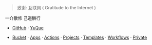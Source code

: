 > 致谢: 互联网 ( Gratitude to the Internet )

一介散修 己道酬行

<!-- 账号导航 -->
* [GitHub](https://github.com/gendloop)
  $\cdot$ [YuQue](https://yuque.com/gendloop)
<!-- 项目导航 -->
* [Bucket](https://github.com/gendloop/gendloopBucket)
  $\cdot$ [Apps](https://github.com/gendloop/gendloopApps)
  $\cdot$ [Actions](https://github.com/gendloop/gendloopActions)
  $\cdot$ [Projects](https://github.com/gendloop/gendloopProjects)
  $\cdot$ [Templates](https://github.com/gendloop/gendloopTemplates)
  $\cdot$ [Workflows](https://github.com/gendloop/gendloopWorkflows)
  $\cdot$ [Private](https://github.com/gendloop/Private)

<!--
**gendloop/gendloop** is a ✨ _special_ ✨ repository because its `README.md` (this file) appears on your GitHub profile.

Here are some ideas to get you started:

- 🔭 I’m currently working on ...
- 🌱 I’m currently learning ...
- 👯 I’m looking to collaborate on ...
- 🤔 I’m looking for help with ...
- 💬 Ask me about ...
- 📫 How to reach me: ...
- 😄 Pronouns: ...
- ⚡ Fun fact: ...
-->
